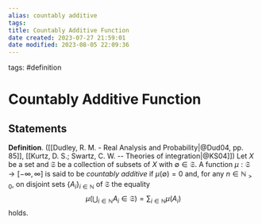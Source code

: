 ```yaml
---
alias: countably additive
tags: 
title: Countably Additive Function
date created: 2023-07-27 21:59:01
date modified: 2023-08-05 22:09:36
---
```


tags: #definition

# Countably Additive Function

## Statements

**Definition**. ([[Dudley, R. M. - Real Analysis and Probability|@Dud04, pp. 85]], [[Kurtz, D. S.; Swartz, C. W. -- Theories of integration|@KS04]]) Let $X$ be a set and $\mathfrak{S}$ be a collection of subsets of $X$ with $\emptyset\in\mathfrak{S}$. A function $\mu:\mathfrak{S}\to[-\infty,\infty]$ is said to be _countably additive_ if $\mu(\emptyset)=0$ and, for any $n\in\mathbb{N}_{>0}$, on disjoint sets $\{A_i\}_{i\in\mathbb{N}}$ of $\mathfrak{S}$ the equality
$$\mu\left(\bigcup_{i\in\mathbb{N}}A_i\in\mathfrak{S}\right)=\sum_{i\in\mathbb{N}}\mu(A_i)$$
holds.